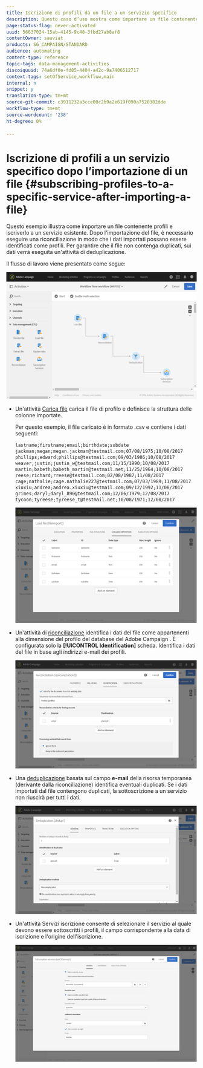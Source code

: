 ```yaml
---
title: Iscrizione di profili da un file a un servizio specifico
description: Questo caso d’uso mostra come importare un file contenente dei profili e iscriverli a un servizio esistente.
page-status-flag: never-activated
uuid: 56637024-15ab-4145-9c48-3fbd27ab8af8
contentOwner: sauviat
products: SG_CAMPAIGN/STANDARD
audience: automating
content-type: reference
topic-tags: data-management-activities
discoiquuid: 74a6df0e-fd85-4404-a42c-9a7406512717
context-tags: setOfService,workflow,main
internal: n
snippet: y
translation-type: tm+mt
source-git-commit: c3911232a3cce00c2b9a2e619f090a7520382dde
workflow-type: tm+mt
source-wordcount: '238'
ht-degree: 0%

---
```



# Iscrizione di profili a un servizio specifico dopo l’importazione di un file {#subscribing-profiles-to-a-specific-service-after-importing-a-file}

Questo esempio illustra come importare un file contenente profili e iscriverlo a un servizio esistente. Dopo l&#39;importazione del file, è necessario eseguire una riconciliazione in modo che i dati importati possano essere identificati come profili. Per garantire che il file non contenga duplicati, sui dati verrà eseguita un&#39;attività di deduplicazione.

Il flusso di lavoro viene presentato come segue:

![](assets/subscription_activity_example1.png)

* Un&#39;attività [Carica file](../../automating/using/load-file.md) carica il file di profilo e definisce la struttura delle colonne importate.

   Per questo esempio, il file caricato è in formato .csv e contiene i dati seguenti:

   ```
   lastname;firstname;email;birthdate;subdate
   jackman;megan;megan.jackman@testmail.com;07/08/1975;10/08/2017
   phillips;edward;phillips@testmail.com;09/03/1986;10/08/2017
   weaver;justin;justin_w@testmail.com;11/15/1990;10/08/2017
   martin;babeth;babeth_martin@testmail.net;11/25/1964;10/08/2017
   reese;richard;rreese@testmail.com;02/08/1987;11/08/2017
   cage;nathalie;cage.nathalie227@testmail.com;07/03/1989;11/08/2017
   xiuxiu;andrea;andrea.xiuxiu@testmail.com;09/12/1992;11/08/2017
   grimes;daryl;daryl_890@testmail.com;12/06/1979;12/08/2017
   tycoon;tyreese;tyreese_t@testmail.net;10/08/1971;12/08/2017
   ```

   ![](assets/subscription_activity_example2.png)

* Un&#39;attività di [riconciliazione](../../automating/using/reconciliation.md) identifica i dati del file come appartenenti alla dimensione del profilo del database del Adobe Campaign . È configurata solo la **[!UICONTROL Identification]** scheda. Identifica i dati del file in base agli indirizzi e-mail dei profili.

   ![](assets/subscription_activity_example3.png)

* Una [deduplicazione](../../automating/using/deduplication.md) basata sul campo **e-mail** della risorsa temporanea (derivante dalla riconciliazione) identifica eventuali duplicati. Se i dati importati dal file contengono duplicati, la sottoscrizione a un servizio non riuscirà per tutti i dati.

   ![](assets/subscription_activity_example5.png)

* Un&#39;attività Servizi [](../../automating/using/subscription-services.md) iscrizione consente di selezionare il servizio al quale devono essere sottoscritti i profili, il campo corrispondente alla data di iscrizione e l&#39;origine dell&#39;iscrizione.

   ![](assets/subscription_activity_example4.png)
